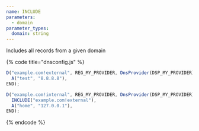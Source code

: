 ```yaml
---
name: INCLUDE
parameters:
  - domain
parameter_types:
  domain: string
---
```


Includes all records from a given domain


{% code title="dnsconfig.js" %}
```javascript
D("example.com!external", REG_MY_PROVIDER, DnsProvider(DSP_MY_PROVIDER),
  A("test", "8.8.8.8"),
END);

D("example.com!internal", REG_MY_PROVIDER, DnsProvider(DSP_MY_PROVIDER),
  INCLUDE("example.com!external"),
  A("home", "127.0.0.1"),
END);
```
{% endcode %}
